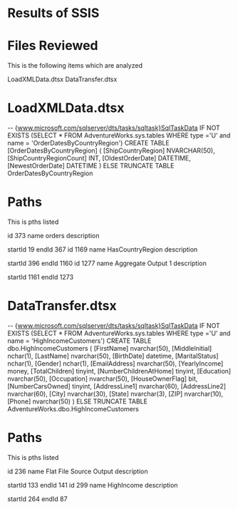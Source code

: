
Results of SSIS
===============

# Files Reviewed


This is the following items which are analyzed

LoadXMLData.dtsx
DataTransfer.dtsx
# LoadXMLData.dtsx


-- {www.microsoft.com/sqlserver/dts/tasks/sqltask}SqlTaskData
IF NOT EXISTS (SELECT * FROM AdventureWorks.sys.tables WHERE type ='U' and name = 'OrderDatesByCountryRegion')
CREATE TABLE [OrderDatesByCountryRegion]
(
    [ShipCountryRegion] NVARCHAR(50),
    [ShipCountryRegionCount] INT,
    [OldestOrderDate] DATETIME,
    [NewestOrderDate] DATETIME
)
ELSE
TRUNCATE TABLE OrderDatesByCountryRegion

# Paths


This is pths listed

id
373
name
orders
description

startId
19
endId
367
id
1169
name
HasCountryRegion
description

startId
396
endId
1160
id
1277
name
Aggregate Output 1
description

startId
1161
endId
1273
# DataTransfer.dtsx


-- {www.microsoft.com/sqlserver/dts/tasks/sqltask}SqlTaskData
IF NOT EXISTS (SELECT * FROM AdventureWorks.sys.tables WHERE type ='U' and name = 'HighIncomeCustomers')
CREATE TABLE dbo.HighIncomeCustomers 
(
[FirstName] nvarchar(50),
[MiddleInitial] nchar(1),
[LastName] nvarchar(50),
[BirthDate] datetime,
[MaritalStatus] nchar(1),
[Gender] nchar(1),
[EmailAddress] nvarchar(50),
[YearlyIncome] money,
[TotalChildren] tinyint,
[NumberChildrenAtHome] tinyint,
[Education] nvarchar(50),
[Occupation] nvarchar(50),
[HouseOwnerFlag] bit,
[NumberCarsOwned] tinyint,
[AddressLine1] nvarchar(60),
[AddressLine2] nvarchar(60),
[City] nvarchar(30),
[State] nvarchar(3),
[ZIP] nvarchar(10),
[Phone] nvarchar(50)
)
ELSE
TRUNCATE TABLE AdventureWorks.dbo.HighIncomeCustomers 

# Paths


This is pths listed

id
236
name
Flat File Source Output
description

startId
133
endId
141
id
299
name
HighIncome
description

startId
264
endId
87
